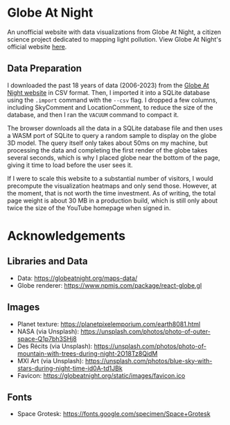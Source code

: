 # Globe At Night

An unofficial website with data visualizations from Globe At Night, a citizen science project dedicated to mapping light pollution.
View Globe At Night's official website [here](https://globeatnight.org).

## Data Preparation

I downloaded the past 18 years of data (2006-2023) from the [Globe At Night website](https://globeatnight.org/maps-data/) in CSV format. Then, I imported it into a SQLite database using the `.import` command with the `--csv` flag. I dropped a few columns, including SkyComment and LocationComment, to reduce the size of the database, and then I ran the `VACUUM` command to compact it.

The browser downloads all the data in a SQLite database file and then uses a WASM port of SQLite to query a random sample to display on the globe 3D model. The query itself only takes about 50ms on my machine, but processing the data and completing the first render of the globe takes several seconds, which is why I placed globe near the bottom of the page, giving it time to load before the user sees it.

If I were to scale this website to a substantial number of visitors, I would precompute the visualization heatmaps and only send those. However, at the moment, that is not worth the time investment. As of writing, the total page weight is about 30 MB in a production build, which is still only about twice the size of the YouTube homepage when signed in.

# Acknowledgements

## Libraries and Data

- Data: https://globeatnight.org/maps-data/
- Globe renderer: https://www.npmjs.com/package/react-globe.gl

## Images

- Planet texture: https://planetpixelemporium.com/earth8081.html
- NASA (via Unsplash): https://unsplash.com/photos/photo-of-outer-space-Q1p7bh3SHj8
- Des Récits (via Unsplash): https://unsplash.com/photos/photo-of-mountain-with-trees-during-night-2O18Tz8QidM
- MXI Art (via Unsplash): https://unsplash.com/photos/blue-sky-with-stars-during-night-time-id0A-td1JBk
- Favicon: https://globeatnight.org/static/images/favicon.ico

## Fonts

- Space Grotesk: https://fonts.google.com/specimen/Space+Grotesk
